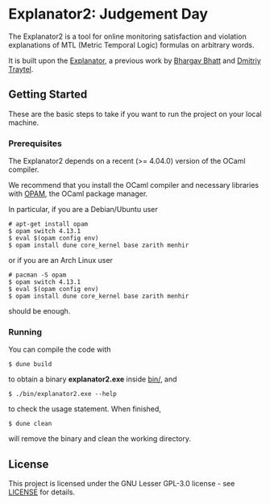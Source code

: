 # Explanator2: Judgement Day

The Explanator2 is a tool for online monitoring satisfaction and violation explanations of MTL (Metric Temporal Logic) formulas on arbitrary words.

It is built upon the [Explanator](https://bitbucket.org/traytel/explanator/src/master/), a previous work by [Bhargav Bhatt](https://bhargavbh.github.io/) and [Dmitriy Traytel](https://www21.in.tum.de/~traytel/).

## Getting Started

These are the basic steps to take if you want to run the project on your local machine.

### Prerequisites

The Explanator2 depends on a recent (>= 4.04.0) version of the OCaml compiler.

We recommend that you install the OCaml compiler and necessary libraries with [OPAM](https://opam.ocaml.org/doc/Install.html), the OCaml package manager.

In particular, if you are a Debian/Ubuntu user

```
# apt-get install opam
$ opam switch 4.13.1
$ eval $(opam config env)
$ opam install dune core_kernel base zarith menhir
```

or if you are an Arch Linux user

```
# pacman -S opam
$ opam switch 4.13.1
$ eval $(opam config env)
$ opam install dune core_kernel base zarith menhir
```

should be enough.

### Running

You can compile the code with

```
$ dune build
```

to obtain a binary **explanator2.exe** inside [bin/](bin/), and

```
$ ./bin/explanator2.exe --help
```

to check the usage statement. When finished,

```
$ dune clean
```

will remove the binary and clean the working directory.

## License

This project is licensed under the GNU Lesser GPL-3.0 license - see [LICENSE](LICENSE) for details.
